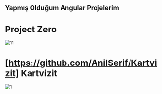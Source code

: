 ## Yapmış Olduğum Angular Projelerim ##
# Project Zero
![11](https://user-images.githubusercontent.com/91018965/195452278-9edb2312-9012-4713-8908-08b0e1b311bc.PNG)
# [https://github.com/AnilSerif/Kartvizit] Kartvizit 
![1](https://user-images.githubusercontent.com/91018965/195454024-48940b16-b30b-421a-afbe-b053f389fe99.PNG)
